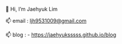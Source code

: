 👋 Hi, I’m Jaehyuk Lim


📫 email : ljh9531009@gmail.com

📫 blog : - https://jaehyuksssss.github.io/blog

<br/>
<!---
Jaehyuksssss/Jaehyuksssss is a ✨ special ✨ repository because its `README.md` (this file) appears on your GitHub profile.
You can click the Preview link to take a look at your changes.
--->

